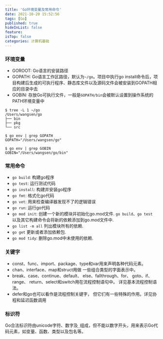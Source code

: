 ```yaml
---
title: 'Go环境变量及常用命令'
date: 2021-10-20 15:52:56
tags: [Go]
published: true
hideInList: false
feature: 
isTop: false
categories: 计算机基础
---
```

### 环境变量

* GOROOT: Go语言的安装路径
* GOPATH: Go语言工作区路径，默认为`~/go`。项目中执行go install命令后，项目构建后生成的可执行程序、静态库文件以及源码文件会被安装到GOPATH相应的目录中去
* GOBIN: 存放Go可执行文件，一般是`GOPATH/bin`会被默认设置到操作系统的PATH环境变量中

```
$ tree -L 1 ~/go
/Users/wangsen/go
├── bin
├── pkg
└── src

$ go env | grep GOPATH
GOPATH="/Users/wangsen/go"

$ go env | grep GOBIN
GOBIN="/Users/wangsen/go/bin"
```

### 常用命令

* `go build`: 构建go程序
* `go test`: 运行测试代码
* `go install`: 构建并安装go程序
* `go fmt`: 格式化go代码
* `go vet`: 用来检查编译器发现不了的逻辑错误
* `go run`: 运行go代码
* `go mod init`: 创建一个新的模块并初始化go.mod文件. `go build`、`go test` 以及其它构建命令会将新的依赖添加到go.mod文件中.
* `go list -m all` 列出模块所有的依赖.
* `go get` 更新或者添加依赖包.
* `go mod tidy`: 删除go.mod中未使用的依赖.

### 关键字

* const、func、import、package、type和var用来声明各种代码元素。
* chan、interface、map和struct用做 一些组合类型的字面表示中。
* break、case、continue、default、 else、fallthrough、for、 goto、if、range、 return、select和switch用在流程控制语句中。 详见基本流程控制语法。
* defer和go也可以看作是流程控制关键字， 但它们有一些特殊的作用。详见协程和延迟函数调用

### 标识符

Go合法标识符由unicode字符、数字及`_`组成，但不能以数字开头，用来表示Go代码元素，如变量、函数、类型以及包名等。
